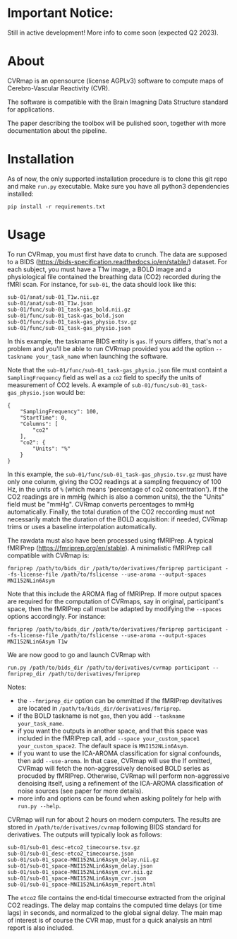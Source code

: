 # Important Notice:

Still in active development!
More info to come soon (expected Q2 2023).

# About

CVRmap is an opensource (license AGPLv3) software to compute maps of Cerebro-Vascular Reactivity (CVR).

The software is compatible with the Brain Imagning Data Structure standard for applications.

The paper describing the toolbox will be pulished soon, together with more documentation about the pipeline.

# Installation

As of now, the only supported installation procedure is to clone this git repo and make `run.py` executable. Make sure you have all python3 dependencies installed:

```
pip install -r requirements.txt
```

# Usage

To run CVRmap, you must first have data to crunch. The data are supposed to a BIDS (https://bids-specification.readthedocs.io/en/stable/) dataset. For each subject, you must have a T1w image, a BOLD image and a physiological file contained the breathing data (CO2) recorded during the fMRI scan. For instance, for `sub-01`, the data should look like this:

```
sub-01/anat/sub-01_T1w.nii.gz
sub-01/anat/sub-01_T1w.json
sub-01/func/sub-01_task-gas_bold.nii.gz
sub-01/func/sub-01_task-gas_bold.json
sub-01/func/sub-01_task-gas_physio.tsv.gz
sub-01/func/sub-01_task-gas_physio.json
```

In this example, the taskname BIDS entity is `gas`. If yours differs, that's not a problem and you'll be able to run CVRmap provided you add the option `--taskname your_task_name` when launching the software.

Note that the `sub-01/func/sub-01_task-gas_physio.json` file must containt a `SamplingFrequency` field as well as a `co2` field to specify the units of measurement of CO2 levels. A example of `sub-01/func/sub-01_task-gas_physio.json` would be:

```
{
    "SamplingFrequency": 100,
    "StartTime": 0,
    "Columns": [
        "co2"
    ],
    "co2": {
        "Units": "%"
    }
}
```

In this example, the `sub-01/func/sub-01_task-gas_physio.tsv.gz` must have only one colunm, giving the CO2 readings at a sampling frequency of 100 Hz, in the units of `%` (which means 'percentage of co2 concentration'). If the CO2 readings are in mmHg (which is also a common units), the the "Units" field must be "mmHg". CVRmap converts percentages to mmHg automatically. Finally, the total duration of the CO2 reccording must not necessarily match the duration of the BOLD acquisition: if needed, CVRmap trims or uses a baseline interpolation automatically.

The rawdata must also have been processed using fMRIPrep. A typical fMRIPrep (https://fmriprep.org/en/stable). A minimalistic fMRIPrep call compatible with CVRmap is:

```
fmriprep /path/to/bids_dir /path/to/derivatives/fmriprep participant --fs-license-file /path/to/fslicense --use-aroma --output-spaces MNI152NLin6Asym
```

Note that this include the AROMA flag of fMRIPrep. If more output spaces are required for the computation of CVRmaps, say in original, participant's space, then the fMRIPrep call must be adapted by modifying the `--spaces` options accordingly. For instance:

```
fmriprep /path/to/bids_dir /path/to/derivatives/fmriprep participant --fs-license-file /path/to/fslicense --use-aroma --output-spaces MNI152NLin6Asym T1w
```

We are now good to go and launch CVRmap with

```
run.py /path/to/bids_dir /path/to/derivatives/cvrmap participant --fmriprep_dir /path/to/derivatives/fmriprep 
```

Notes:
- the `--fmriprep_dir` option can be ommitted if the fMRIPrep devitatives are located in `/path/to/bids_dir/derivatives/fmriprep`.
- if the BOLD taskname is not `gas`, then you add `--taskname your_task_name`.
- if you want the outputs in another space, and that this space was included in the fMRIPrep call, add `--space your_custom_space1 your_custom_space2`. The default space is `MNI152NLin6Asym`.
- if you want to use the ICA-AROMA classification for signal confounds, then add `--use-aroma`. In that case, CVRmap will use the  If omitted, CVRmap will fetch the non-aggressively denoised BOLD series as procuded by fMRIPrep. Otherwise, CVRmap will perform non-aggressive denoising itself, using a refinement of the ICA-AROMA classification of noise sources (see paper for more details).
- more info and options can be found when asking politely for help with `run.py --help`.

CVRmap will run for about 2 hours on modern computers. The results are stored in `/path/to/derivatives/cvrmap` following BIDS standard for derivatives. The outputs will typically look as follows:

```
sub-01/sub-01_desc-etco2_timecourse.tsv.gz
sub-01/sub-01_desc-etco2_timecourse.json
sub-01/sub-01_space-MNI152NLin6Asym_delay.nii.gz
sub-01/sub-01_space-MNI152NLin6Asym_delay.json
sub-01/sub-01_space-MNI152NLin6Asym_cvr.nii.gz
sub-01/sub-01_space-MNI152NLin6Asym_cvr.json
sub-01/sub-01_space-MNI152NLin6Asym_report.html
```

The `etco2` file contains the end-tidal timecourse extracted from the original CO2 readings. The delay map contains the computed time delays (or time lags) in seconds, and normalized to the global signal delay. The main map of interest is of course the CVR map, must for a quick analysis an html report is also included.
